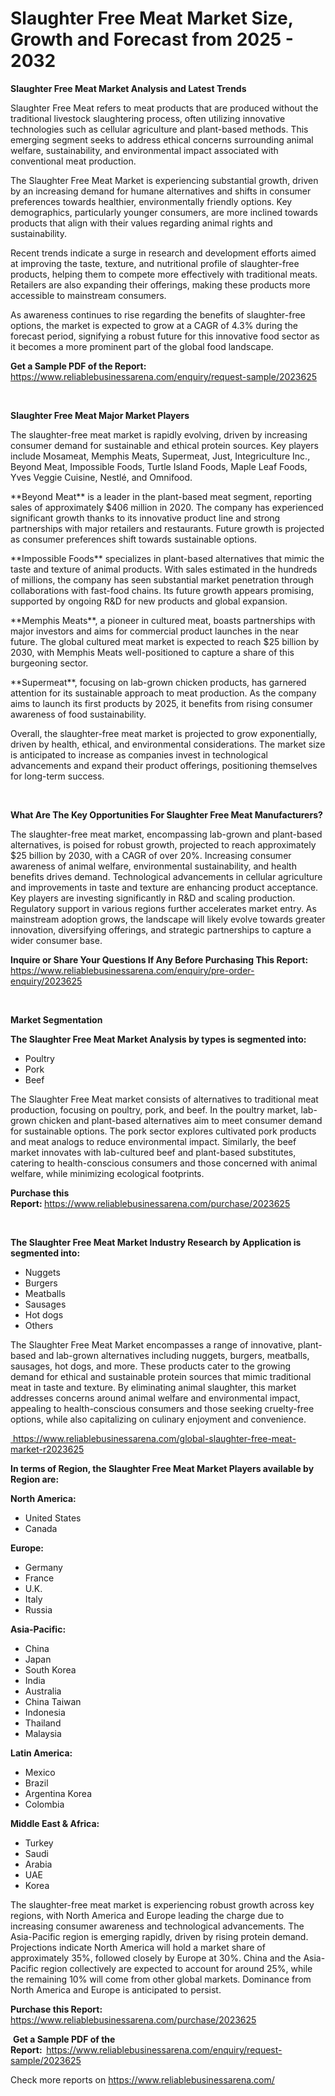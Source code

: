 <p><h1>Slaughter Free Meat Market Size, Growth and Forecast from 2025 - 2032</h1></p><p><strong>Slaughter Free Meat Market Analysis and Latest Trends</strong></p>
<p><p>Slaughter Free Meat refers to meat products that are produced without the traditional livestock slaughtering process, often utilizing innovative technologies such as cellular agriculture and plant-based methods. This emerging segment seeks to address ethical concerns surrounding animal welfare, sustainability, and environmental impact associated with conventional meat production. </p><p>The Slaughter Free Meat Market is experiencing substantial growth, driven by an increasing demand for humane alternatives and shifts in consumer preferences towards healthier, environmentally friendly options. Key demographics, particularly younger consumers, are more inclined towards products that align with their values regarding animal rights and sustainability.</p><p>Recent trends indicate a surge in research and development efforts aimed at improving the taste, texture, and nutritional profile of slaughter-free products, helping them to compete more effectively with traditional meats. Retailers are also expanding their offerings, making these products more accessible to mainstream consumers. </p><p>As awareness continues to rise regarding the benefits of slaughter-free options, the market is expected to grow at a CAGR of 4.3% during the forecast period, signifying a robust future for this innovative food sector as it becomes a more prominent part of the global food landscape.</p></p>
<p><strong>Get a Sample PDF of the Report:&nbsp;</strong> <a href="https://www.reliablebusinessarena.com/enquiry/request-sample/2023625?utm_campaign=2182&utm_medium=2&utm_source=Github&utm_content=ia&utm_term=29032025&utm_id=slaughter-free-meat">https://www.reliablebusinessarena.com/enquiry/request-sample/2023625</a></p>
<p>&nbsp;</p>
<p><strong>Slaughter Free Meat Major Market Players</strong></p>
<p><p>The slaughter-free meat market is rapidly evolving, driven by increasing consumer demand for sustainable and ethical protein sources. Key players include Mosameat, Memphis Meats, Supermeat, Just, Integriculture Inc., Beyond Meat, Impossible Foods, Turtle Island Foods, Maple Leaf Foods, Yves Veggie Cuisine, Nestlé, and Omnifood.</p><p>**Beyond Meat** is a leader in the plant-based meat segment, reporting sales of approximately $406 million in 2020. The company has experienced significant growth thanks to its innovative product line and strong partnerships with major retailers and restaurants. Future growth is projected as consumer preferences shift towards sustainable options.</p><p>**Impossible Foods** specializes in plant-based alternatives that mimic the taste and texture of animal products. With sales estimated in the hundreds of millions, the company has seen substantial market penetration through collaborations with fast-food chains. Its future growth appears promising, supported by ongoing R&D for new products and global expansion.</p><p>**Memphis Meats**, a pioneer in cultured meat, boasts partnerships with major investors and aims for commercial product launches in the near future. The global cultured meat market is expected to reach $25 billion by 2030, with Memphis Meats well-positioned to capture a share of this burgeoning sector.</p><p>**Supermeat**, focusing on lab-grown chicken products, has garnered attention for its sustainable approach to meat production. As the company aims to launch its first products by 2025, it benefits from rising consumer awareness of food sustainability.</p><p>Overall, the slaughter-free meat market is projected to grow exponentially, driven by health, ethical, and environmental considerations. The market size is anticipated to increase as companies invest in technological advancements and expand their product offerings, positioning themselves for long-term success.</p></p>
<p>&nbsp;</p>
<p><strong>What Are The Key Opportunities For Slaughter Free Meat Manufacturers?</strong></p>
<p><p>The slaughter-free meat market, encompassing lab-grown and plant-based alternatives, is poised for robust growth, projected to reach approximately $25 billion by 2030, with a CAGR of over 20%. Increasing consumer awareness of animal welfare, environmental sustainability, and health benefits drives demand. Technological advancements in cellular agriculture and improvements in taste and texture are enhancing product acceptance. Key players are investing significantly in R&D and scaling production. Regulatory support in various regions further accelerates market entry. As mainstream adoption grows, the landscape will likely evolve towards greater innovation, diversifying offerings, and strategic partnerships to capture a wider consumer base.</p></p>
<p><strong>Inquire or Share Your Questions If Any Before Purchasing This Report:</strong> <a href="https://www.reliablebusinessarena.com/enquiry/pre-order-enquiry/2023625?utm_campaign=2182&utm_medium=2&utm_source=Github&utm_content=ia&utm_term=29032025&utm_id=slaughter-free-meat">https://www.reliablebusinessarena.com/enquiry/pre-order-enquiry/2023625</a></p>
<p>&nbsp;</p>
<p><strong>Market Segmentation</strong></p>
<p><strong>The Slaughter Free Meat Market Analysis by types is segmented into:</strong></p>
<p><ul><li>Poultry</li><li>Pork</li><li>Beef</li></ul></p>
<p><p>The Slaughter Free Meat market consists of alternatives to traditional meat production, focusing on poultry, pork, and beef. In the poultry market, lab-grown chicken and plant-based alternatives aim to meet consumer demand for sustainable options. The pork sector explores cultivated pork products and meat analogs to reduce environmental impact. Similarly, the beef market innovates with lab-cultured beef and plant-based substitutes, catering to health-conscious consumers and those concerned with animal welfare, while minimizing ecological footprints.</p></p>
<p><strong>Purchase this Report:&nbsp;</strong><a href="https://www.reliablebusinessarena.com/purchase/2023625?utm_campaign=2182&utm_medium=2&utm_source=Github&utm_content=ia&utm_term=29032025&utm_id=slaughter-free-meat">https://www.reliablebusinessarena.com/purchase/2023625</a></p>
<p>&nbsp;</p>
<p><strong>The Slaughter Free Meat Market Industry Research by Application is segmented into:</strong></p>
<p><ul><li>Nuggets</li><li>Burgers</li><li>Meatballs</li><li>Sausages</li><li>Hot dogs</li><li>Others</li></ul></p>
<p><p>The Slaughter Free Meat Market encompasses a range of innovative, plant-based and lab-grown alternatives including nuggets, burgers, meatballs, sausages, hot dogs, and more. These products cater to the growing demand for ethical and sustainable protein sources that mimic traditional meat in taste and texture. By eliminating animal slaughter, this market addresses concerns around animal welfare and environmental impact, appealing to health-conscious consumers and those seeking cruelty-free options, while also capitalizing on culinary enjoyment and convenience.</p></p>
<p><a href="https://www.reliablebusinessarena.com/global-slaughter-free-meat-market-r2023625?utm_campaign=2182&utm_medium=2&utm_source=Github&utm_content=ia&utm_term=29032025&utm_id=slaughter-free-meat">&nbsp;https://www.reliablebusinessarena.com/global-slaughter-free-meat-market-r2023625</a></p>
<p><strong>In terms of Region, the Slaughter Free Meat Market Players available by Region are:</strong></p>
<p>
    <p> <strong> North America: </strong>
        <ul>
            <li>United States</li>
            <li>Canada</li>
        </ul>
        </p> 
    <p> <strong> Europe: </strong>
        <ul>
            <li>Germany</li>
            <li>France</li>
            <li>U.K.</li>
            <li>Italy</li>
            <li>Russia</li>
        </ul>
        </p> 
    <p> <strong> Asia-Pacific: </strong>
        <ul>
            <li>China</li>
            <li>Japan</li>
            <li>South Korea</li>
            <li>India</li>
            <li>Australia</li>
            <li>China Taiwan</li>
            <li>Indonesia</li>
            <li>Thailand</li>
            <li>Malaysia</li>
        </ul>
        </p> 
    <p> <strong> Latin America: </strong>
        <ul>
            <li>Mexico</li>
            <li>Brazil</li>
            <li>Argentina Korea</li>
            <li>Colombia</li>
        </ul>
        </p> 
    <p> <strong> Middle East & Africa: </strong>
        <ul>
            <li>Turkey</li>
            <li>Saudi</li>
            <li>Arabia</li>
            <li>UAE</li>
            <li>Korea</li>
        </ul>
    </p>
    </p>
<p><p>The slaughter-free meat market is experiencing robust growth across key regions, with North America and Europe leading the charge due to increasing consumer awareness and technological advancements. The Asia-Pacific region is emerging rapidly, driven by rising protein demand. Projections indicate North America will hold a market share of approximately 35%, followed closely by Europe at 30%. China and the Asia-Pacific region collectively are expected to account for around 25%, while the remaining 10% will come from other global markets. Dominance from North America and Europe is anticipated to persist.</p></p>
<p><strong>Purchase this Report: </strong><a href="https://www.reliablebusinessarena.com/purchase/2023625?utm_campaign=2182&utm_medium=2&utm_source=Github&utm_content=ia&utm_term=29032025&utm_id=slaughter-free-meat">https://www.reliablebusinessarena.com/purchase/2023625</a></p>
<p>&nbsp;<strong>Get a Sample PDF of the Report:&nbsp;&nbsp;</strong><a href="https://www.reliablebusinessarena.com/enquiry/request-sample/2023625?utm_campaign=2182&utm_medium=2&utm_source=Github&utm_content=ia&utm_term=29032025&utm_id=slaughter-free-meat">https://www.reliablebusinessarena.com/enquiry/request-sample/2023625</a></p>
<p><strong></strong></p>
<p>Check more reports on <a href="https://www.reliablebusinessarena.com/?utm_campaign=2182&utm_medium=2&utm_source=Github&utm_content=ia&utm_term=29032025&utm_id=slaughter-free-meat">https://www.reliablebusinessarena.com/</a></p>